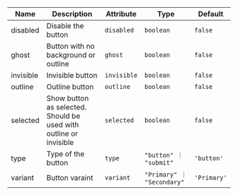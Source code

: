 | Name       | Description                   | Attribute        | Type                                      | Default             |
|------------|-------------------------------|------------------|-------------------------------------------|---------------------|
|<div className="Api__Table"> <div>disabled</div> <div className="Api__Table Docs__Tags"></div></div>| Disable the button | `disabled` | `boolean` | `false` |
|<div className="Api__Table"> <div>ghost</div> <div className="Api__Table Docs__Tags"></div></div>| Button with no background or outline | `ghost` | `boolean` | `false` |
|<div className="Api__Table"> <div>invisible</div> <div className="Api__Table Docs__Tags"></div></div>| Invisible button | `invisible` | `boolean` | `false` |
|<div className="Api__Table"> <div>outline</div> <div className="Api__Table Docs__Tags"></div></div>| Outline button | `outline` | `boolean` | `false` |
|<div className="Api__Table"> <div>selected</div> <div className="Api__Table Docs__Tags"></div></div>| Show button as selected. Should be used with outline or invisible | `selected` | `boolean` | `false` |
|<div className="Api__Table"> <div>type</div> <div className="Api__Table Docs__Tags"></div></div>| Type of the button | `type` | `"button" ｜ "submit"` | `'button'` |
|<div className="Api__Table"> <div>variant</div> <div className="Api__Table Docs__Tags"></div></div>| Button varaint | `variant` | `"Primary" ｜ "Secondary"` | `'Primary'` |
